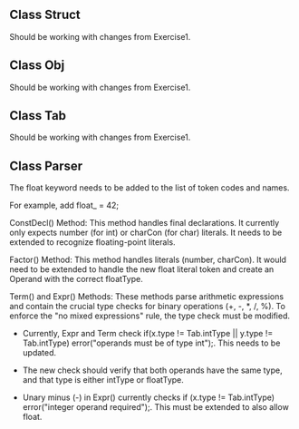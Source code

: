 ## Class Struct

Should be working with changes from Exercise1.

## Class Obj

Should be working with changes from Exercise1.

## Class Tab

Should be working with changes from Exercise1.

## Class Parser

The float keyword needs to be added to the list of token codes and names. 

For example, add float_ = 42;

ConstDecl() Method: This method handles final declarations. 
It currently only expects number (for int) or charCon (for char) literals. 
It needs to be extended to recognize floating-point literals.


Factor() Method: This method handles literals (number, charCon). 
It would need to be extended to handle the new float literal token and create an 
Operand with the correct floatType.

Term() and Expr() Methods: These methods parse arithmetic expressions and contain
the crucial type checks for binary operations (+, -, *, /, %).
To enforce the "no mixed expressions" rule, the type check must be modified.

+ Currently, Expr and Term check if(x.type != Tab.intType || y.type != Tab.intType) error("operands must be of type int");. This needs to be updated.

+ The new check should verify that both operands have the same type, and that type is either intType or floatType.
+ Unary minus (-) in Expr() currently checks if (x.type != Tab.intType) error("integer operand required");. This must be extended to also allow float.

